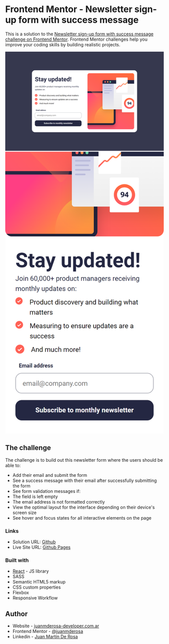 # Frontend Mentor - Newsletter sign-up form with success message
This is a solution to the [Newsletter sign-up form with success message challenge on Frontend Mentor](https://www.frontendmentor.io/challenges/newsletter-signup-form-with-success-message-3FC1AZbNrv). Frontend Mentor challenges help you improve your coding skills by building realistic projects. 

![Desktop Preview](./src/design/newsletter-sign-up-Desktop.png)
![Mobile Preview](./src/design/newsletter-sign-up-Mobile.png)

## The challenge

The challenge is to build out this newsletter form where the users should be able to:

- Add their email and submit the form
- See a success message with their email after successfully submitting the form
- See form validation messages if:
- The field is left empty
- The email address is not formatted correctly
- View the optimal layout for the interface depending on their device's screen size
- See hover and focus states for all interactive elements on the page

### Links

- Solution URL: [Github](https://github.com/juanmderosa/newsletter-sign-up)
- Live Site URL: [Github Pages](https://juanmderosa.github.io/newsletter-sign-up/)

### Built with
- [React](https://reactjs.org/) - JS library
- SASS
- Semantic HTML5 markup
- CSS custom properties
- Flexbox
- Responsive Workflow

## Author

- Website - [juanmderosa-developer.com.ar](juanmderosa-developer.com.ar)
- Frontend Mentor - [@juanmderosa](https://www.frontendmentor.io/profile/juanmderosa)
- Linkedin - [Juan Martín De Rosa](https://www.linkedin.com/in/juanmderosa/)
